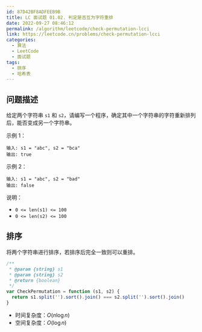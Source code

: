 ```yaml
---
id: 87D42BF8ADFEEB9B
title: LC 面试题 01.02. 判定是否互为字符重排
date: 2022-09-27 08:46:12
permalink: /algorithm/leetcode/check-permutation-lcci
link: https://leetcode.cn/problems/check-permutation-lcci
categories:
  - 算法
  - LeetCode
  - 面试题
tags:
  - 排序
  - 哈希表
---
```


<Level :type='1'/>

## 问题描述

给定两个字符串 `s1` 和 `s2`，请编写一个程序，确定其中一个字符串的字符重新排列后，能否变成另一个字符串。

示例 1：

```text
输入: s1 = "abc", s2 = "bca"
输出: true
```

示例 2：

```text
输入: s1 = "abc", s2 = "bad"
输出: false
```

说明：

- `0 <= len(s1) <= 100`
- `0 <= len(s2) <= 100`

## 排序

将两个字符串进行排序，若排序后完全一致则可以重排。

```javascript
/**
 * @param {string} s1
 * @param {string} s2
 * @return {boolean}
 */
var CheckPermutation = function (s1, s2) {
  return s1.split('').sort().join() === s2.split('').sort().join()
}
```

- 时间复杂度：$O(n\log{n})$
- 空间复杂度：$O(\log{n})$

